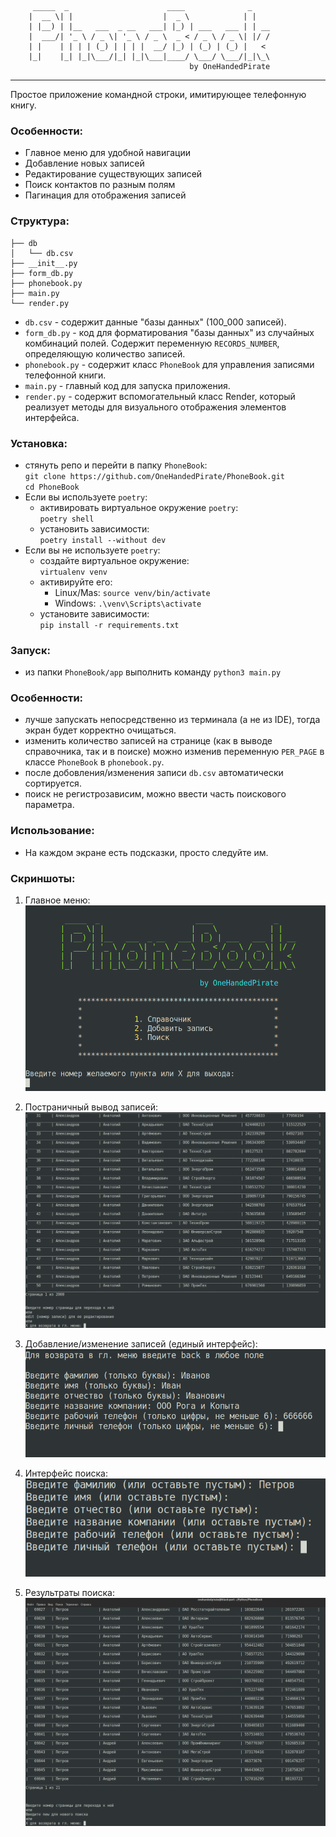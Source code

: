 
         _____  _                      ____              _
        |  __ \| |                    |  _ \            | |
        | |__) | |__   ___  _ __   ___| |_) | ___   ___ | | __
        |  ___/| '_ \ / _ \| '_ \ / _ \  _ < / _ \ / _ \| |/ /
        | |    | | | | (_) | | | |  __/ |_) | (_) | (_) |   <
        |_|    |_| |_|\___/|_| |_|\___|____/ \___/ \___/|_|\_\
                                            by OneHandedPirate

<hr>
Простое приложение командной строки, имитирующее телефонную книгу.


### Особенности:

- Главное меню для удобной навигации
- Добавление новых записей
- Редактирование существующих записей
- Поиск контактов по разным полям
- Пагинация для отображения записей

### Структура:

```
├── db
│   └── db.csv
├── __init__.py
├── form_db.py
├── phonebook.py
├── main.py
└── render.py
```
* `db.csv` - cодержит данные "базы данных" (100_000 записей).
* `form_db.py` - код для форматирования "базы данных" из случайных комбинаций полей. Содержит переменную `RECORDS_NUMBER`, определяющую количество записей.
* `phonebook.py` - содержит класс `PhoneBook` для управления записями телефонной книги.
* `main.py` - главный код для запуска приложения.
* `render.py` - содержит вспомогательный класс Render, который реализует методы для визуального отображения элементов интерфейса.

### Установка:

- стянуть репо и перейти в папку `PhoneBook`:<br>
  `git clone https://github.com/OneHandedPirate/PhoneBook.git` <br>
  `cd PhoneBook`
- Если вы используете `poetry`:
  - активировать виртуальное окружение `poetry`:<br>
    `poetry shell`
  - установить зависимости:<br>
    `poetry install --without dev`
- Если вы не используете `poetry`:
  - создайте виртуальное окружение:<br>
    `virtualenv venv`
  - активируйте его:
    - Linux/Mas:
    `source venv/bin/activate`
    - Windows:
    `.\venv\Scripts\activate`
  - установите зависимости:<br>
    `pip install -r requirements.txt`

### Запуск:

- из папки `PhoneBook/app` выполнить команду `python3 main.py`

### Особенности:

- лучше запускать непосредственно из терминала (а не из IDE), тогда экран будет корректно очищаться.
- изменить количество записей на странице (как в выводе справочника, так и в поиске) можно изменив переменную `PER_PAGE` в классе `PhoneBook` в `phonebook.py`.
- после добовления/изменения записи `db.csv` автоматически сортируется.
- поиск не регистрозависим, можно ввести часть поискового параметра.

### Использование:

- На каждом экране есть подсказки, просто следуйте им.

### Скриншоты:

1. Главное меню:
![menu.png](images%2Fmenu.png)


2. Постраничный вывод записей:
![records.png](images%2Frecords.png)


3. Добавление/изменение записей (единый интерфейс):
![add_edit.png](images%2Fadd_edit.png)


4. Интерфейс поиска:
![search.png](images%2Fsearch.png)


5. Результраты поиска:
![search_results.png](images%2Fsearch_results.png)
